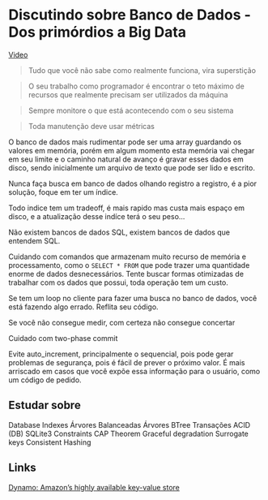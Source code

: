 # Discutindo sobre Banco de Dados - Dos primórdios a Big Data

[Video](https://www.youtube.com/watch?v=Bfm3Ms2cTg0)

> Tudo que você não sabe como realmente funciona, vira superstição

> O seu trabalho como programador é encontrar o teto máximo de recursos que realmente precisam ser utilizados da máquina

> Sempre monitore o que está acontecendo com o seu sistema

> Toda manutenção deve usar métricas

O banco de dados mais rudimentar pode ser uma array guardando os valores em memória, porém em algum momento esta memória vai chegar em seu limite e o caminho natural de avanço é gravar esses dados em disco, sendo inicialmente um arquivo de texto que pode ser lido e escrito.

Nunca faça busca em banco de dados olhando registro a registro, é a pior solução, foque em ter um índice.

Todo indice tem um tradeoff, é mais rapido mas custa mais espaço em disco, e a atualização desse indíce terá o seu peso...

Não existem bancos de dados SQL, existem bancos de dados que entendem SQL.

Cuidando com comandos que armazenam muito recurso de memória e processamento, como o `SELECT * FROM` que pode trazer uma quantidade enorme de dados desnecessários. Tente buscar formas otimizadas de trabalhar com os dados que possui, toda operação tem um custo.

Se tem um loop no cliente para fazer uma busca no banco de dados, você está fazendo algo errado. Reflita seu código.

Se você não consegue medir, com certeza não consegue concertar

Cuidado com two-phase commit

Evite auto_increment, principalmente o sequencial, pois pode gerar problemas de segurança, pois é fácil de prever o próximo valor. É mais arriscado em casos que você expõe essa informação para o usuário, como um código de pedido.

## Estudar sobre

Database Indexes
Árvores Balanceadas
Árvores BTree
Transações ACID (DB)
SQLite3
Constraints
CAP Theorem
Graceful degradation
Surrogate keys
Consistent Hashing

## Links

[ Dynamo: Amazon’s highly available key-value store ](https://www.amazon.science/publications/dynamo-amazons-highly-available-key-value-store)

